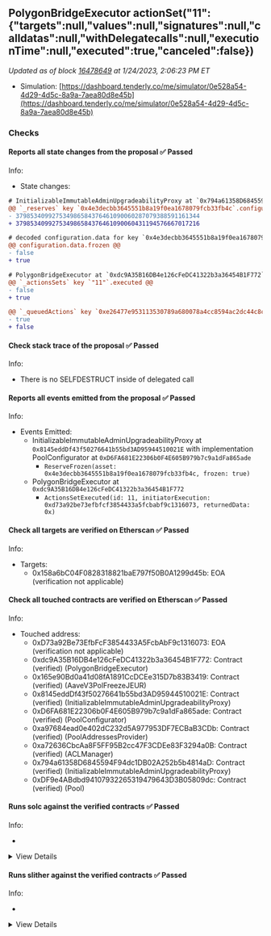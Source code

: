 ## PolygonBridgeExecutor actionSet("11": {"targets":null,"values":null,"signatures":null,"calldatas":null,"withDelegatecalls":null,"executionTime":null,"executed":true,"canceled":false})

_Updated as of block [16478649](https://etherscan.io/block/16478649) at 1/24/2023, 2:06:23 PM ET_

- Simulation: [https://dashboard.tenderly.co/me/simulator/0e528a54-4d29-4d5c-8a9a-7aea80d8e45b](https://dashboard.tenderly.co/me/simulator/0e528a54-4d29-4d5c-8a9a-7aea80d8e45b)

### Checks

#### Reports all state changes from the proposal ✅ Passed

Info:

- State changes:

```diff
# InitializableImmutableAdminUpgradeabilityProxy at `0x794a61358D6845594F94dc1DB02A252b5b4814aD` with implementation Pool at `0xDF9e4ABdbd94107932265319479643D3B05809dc`
@@ `_reserves` key `0x4e3decbb3645551b8a19f0ea1678079fcb33fb4c`.configuration.data @@
- 379853409927534986584376461090060287079388591161344
+ 379853409927534986584376461090060431194576667017216

# decoded configuration.data for key `0x4e3decbb3645551b8a19f0ea1678079fcb33fb4c` (symbol: jEUR)
@@ configuration.data.frozen @@
- false
+ true

```

```diff
# PolygonBridgeExecutor at `0xdc9A35B16DB4e126cFeDC41322b3a36454B1F772`
@@ `_actionsSets` key `"11"`.executed @@
- false
+ true

@@ `_queuedActions` key `0xe26477e953113530789a680078a4cc8594ac2dc44c8cb2c3654f4458d1ff260b` @@
- true
+ false

```

#### Check stack trace of the proposal ✅ Passed

Info:

- There is no SELFDESTRUCT inside of delegated call

#### Reports all events emitted from the proposal ✅ Passed

Info:

- Events Emitted:
  - InitializableImmutableAdminUpgradeabilityProxy at `0x8145eddDf43f50276641b55bd3AD95944510021E` with implementation PoolConfigurator at `0xD6FA681E22306b0F4E605B979b7c9a1dFa865ade`
    - `ReserveFrozen(asset: 0x4e3decbb3645551b8a19f0ea1678079fcb33fb4c, frozen: true)`
  - PolygonBridgeExecutor at `0xdc9A35B16DB4e126cFeDC41322b3a36454B1F772`
    - `ActionsSetExecuted(id: 11, initiatorExecution: 0xd73a92be73efbfcf3854433a5fcbabf9c1316073, returnedData: 0x)`

#### Check all targets are verified on Etherscan ✅ Passed

Info:

- Targets:
  - 0x158a6bC04F0828318821baE797f50B0A1299d45b: EOA (verification not applicable)

#### Check all touched contracts are verified on Etherscan ✅ Passed

Info:

- Touched address:
  - 0xD73a92Be73EfbFcF3854433A5FcbAbF9c1316073: EOA (verification not applicable)
  - 0xdc9A35B16DB4e126cFeDC41322b3a36454B1F772: Contract (verified) (PolygonBridgeExecutor)
  - 0x165e90Bd0a41d08fA1891CcDCEe315D7b83B3419: Contract (verified) (AaveV3PolFreezeJEUR)
  - 0x8145eddDf43f50276641b55bd3AD95944510021E: Contract (verified) (InitializableImmutableAdminUpgradeabilityProxy)
  - 0xD6FA681E22306b0F4E605B979b7c9a1dFa865ade: Contract (verified) (PoolConfigurator)
  - 0xa97684ead0e402dC232d5A977953DF7ECBaB3CDb: Contract (verified) (PoolAddressesProvider)
  - 0xa72636CbcAa8F5FF95B2cc47F3CDEe83F3294a0B: Contract (verified) (ACLManager)
  - 0x794a61358D6845594F94dc1DB02A252b5b4814aD: Contract (verified) (InitializableImmutableAdminUpgradeabilityProxy)
  - 0xDF9e4ABdbd94107932265319479643D3B05809dc: Contract (verified) (Pool)

#### Runs solc against the verified contracts ✅ Passed

Info:

-

<details>
<summary>View Details</summary>
<details>
<summary>View warnings for InitializableImmutableAdminUpgradeabilityProxy at `0x794a61358D6845594F94dc1DB02A252b5b4814aD` with implementation Pool at `0xDF9e4ABdbd94107932265319479643D3B05809dc`</summary>

```
INFO:CryticCompile:Source code not available, try to fetch the bytecode only
```

</details>

<details>
<summary>View warnings for InitializableImmutableAdminUpgradeabilityProxy at `0x8145eddDf43f50276641b55bd3AD95944510021E` with implementation PoolConfigurator at `0xD6FA681E22306b0F4E605B979b7c9a1dFa865ade`</summary>

```
INFO:CryticCompile:Source code not available, try to fetch the bytecode only
```

</details>

<details>
<summary>View warnings for ACLManager at `0xa72636CbcAa8F5FF95B2cc47F3CDEe83F3294a0B`</summary>

```
INFO:CryticCompile:Source code not available, try to fetch the bytecode only
```

</details>

<details>
<summary>View warnings for PoolAddressesProvider at `0xa97684ead0e402dC232d5A977953DF7ECBaB3CDb`</summary>

```
INFO:CryticCompile:Source code not available, try to fetch the bytecode only
```

</details>

<details>
<summary>View warnings for PoolConfigurator at `0xD6FA681E22306b0F4E605B979b7c9a1dFa865ade`</summary>

```
INFO:CryticCompile:Source code not available, try to fetch the bytecode only
```

</details>

<details>
<summary>View warnings for PolygonBridgeExecutor at `0xdc9A35B16DB4e126cFeDC41322b3a36454B1F772`</summary>

```
INFO:CryticCompile:Source code not available, try to fetch the bytecode only
```

</details>

<details>
<summary>View warnings for Pool at `0xDF9e4ABdbd94107932265319479643D3B05809dc`</summary>

```
INFO:CryticCompile:Source code not available, try to fetch the bytecode only
```

</details>

</details>

#### Runs slither against the verified contracts ✅ Passed

Info:

-

<details>
<summary>View Details</summary>

<details>
<summary>Slither report for AaveV3PolFreezeJEUR at `0x165e90Bd0a41d08fA1891CcDCEe315D7b83B3419`</summary>

```

DefaultReserveInterestRateStrategy.calculateInterestRates(DataTypes.CalculateInterestRatesParams).vars (lib/aave-v3-core/contracts/protocol/pool/DefaultReserveInterestRateStrategy.sol#168) is a local variable never initialized
Reference: https://github.com/crytic/slither/wiki/Detector-Documentation#uninitialized-local-variables

PercentageMath.percentMul(uint256,uint256) (lib/aave-v3-core/contracts/protocol/libraries/math/PercentageMath.sol#25-39) uses assembly
	- INLINE ASM (lib/aave-v3-core/contracts/protocol/libraries/math/PercentageMath.sol#27-38)
PercentageMath.percentDiv(uint256,uint256) (lib/aave-v3-core/contracts/protocol/libraries/math/PercentageMath.sol#48-60) uses assembly
	- INLINE ASM (lib/aave-v3-core/contracts/protocol/libraries/math/PercentageMath.sol#50-59)
WadRayMath.wadMul(uint256,uint256) (lib/aave-v3-core/contracts/protocol/libraries/math/WadRayMath.sol#29-38) uses assembly
	- INLINE ASM (lib/aave-v3-core/contracts/protocol/libraries/math/WadRayMath.sol#31-37)
WadRayMath.wadDiv(uint256,uint256) (lib/aave-v3-core/contracts/protocol/libraries/math/WadRayMath.sol#47-56) uses assembly
	- INLINE ASM (lib/aave-v3-core/contracts/protocol/libraries/math/WadRayMath.sol#49-55)
WadRayMath.rayMul(uint256,uint256) (lib/aave-v3-core/contracts/protocol/libraries/math/WadRayMath.sol#65-74) uses assembly
	- INLINE ASM (lib/aave-v3-core/contracts/protocol/libraries/math/WadRayMath.sol#67-73)
WadRayMath.rayDiv(uint256,uint256) (lib/aave-v3-core/contracts/protocol/libraries/math/WadRayMath.sol#83-92) uses assembly
	- INLINE ASM (lib/aave-v3-core/contracts/protocol/libraries/math/WadRayMath.sol#85-91)
WadRayMath.rayToWad(uint256) (lib/aave-v3-core/contracts/protocol/libraries/math/WadRayMath.sol#100-108) uses assembly
	- INLINE ASM (lib/aave-v3-core/contracts/protocol/libraries/math/WadRayMath.sol#101-107)
WadRayMath.wadToRay(uint256) (lib/aave-v3-core/contracts/protocol/libraries/math/WadRayMath.sol#116-125) uses assembly
	- INLINE ASM (lib/aave-v3-core/contracts/protocol/libraries/math/WadRayMath.sol#118-124)
Reference: https://github.com/crytic/slither/wiki/Detector-Documentation#assembly-usage

PercentageMath.percentDiv(uint256,uint256) (lib/aave-v3-core/contracts/protocol/libraries/math/PercentageMath.sol#48-60) is never used and should be removed
WadRayMath.rayToWad(uint256) (lib/aave-v3-core/contracts/protocol/libraries/math/WadRayMath.sol#100-108) is never used and should be removed
WadRayMath.wadDiv(uint256,uint256) (lib/aave-v3-core/contracts/protocol/libraries/math/WadRayMath.sol#47-56) is never used and should be removed
WadRayMath.wadMul(uint256,uint256) (lib/aave-v3-core/contracts/protocol/libraries/math/WadRayMath.sol#29-38) is never used and should be removed
Reference: https://github.com/crytic/slither/wiki/Detector-Documentation#dead-code

Function IDefaultInterestRateStrategy.OPTIMAL_USAGE_RATIO() (lib/aave-v3-core/contracts/interfaces/IDefaultInterestRateStrategy.sol#17) is not in mixedCase
Function IDefaultInterestRateStrategy.OPTIMAL_STABLE_TO_TOTAL_DEBT_RATIO() (lib/aave-v3-core/contracts/interfaces/IDefaultInterestRateStrategy.sol#23) is not in mixedCase
Function IDefaultInterestRateStrategy.MAX_EXCESS_USAGE_RATIO() (lib/aave-v3-core/contracts/interfaces/IDefaultInterestRateStrategy.sol#30) is not in mixedCase
Function IDefaultInterestRateStrategy.MAX_EXCESS_STABLE_TO_TOTAL_DEBT_RATIO() (lib/aave-v3-core/contracts/interfaces/IDefaultInterestRateStrategy.sol#37) is not in mixedCase
Function IDefaultInterestRateStrategy.ADDRESSES_PROVIDER() (lib/aave-v3-core/contracts/interfaces/IDefaultInterestRateStrategy.sol#43) is not in mixedCase
Variable DefaultReserveInterestRateStrategy.OPTIMAL_USAGE_RATIO (lib/aave-v3-core/contracts/protocol/pool/DefaultReserveInterestRateStrategy.sol#27) is not in mixedCase
Variable DefaultReserveInterestRateStrategy.OPTIMAL_STABLE_TO_TOTAL_DEBT_RATIO (lib/aave-v3-core/contracts/protocol/pool/DefaultReserveInterestRateStrategy.sol#30) is not in mixedCase
Variable DefaultReserveInterestRateStrategy.MAX_EXCESS_USAGE_RATIO (lib/aave-v3-core/contracts/protocol/pool/DefaultReserveInterestRateStrategy.sol#33) is not in mixedCase
Variable DefaultReserveInterestRateStrategy.MAX_EXCESS_STABLE_TO_TOTAL_DEBT_RATIO (lib/aave-v3-core/contracts/protocol/pool/DefaultReserveInterestRateStrategy.sol#36) is not in mixedCase
Variable DefaultReserveInterestRateStrategy.ADDRESSES_PROVIDER (lib/aave-v3-core/contracts/protocol/pool/DefaultReserveInterestRateStrategy.sol#38) is not in mixedCase
Variable DefaultReserveInterestRateStrategy._baseVariableBorrowRate (lib/aave-v3-core/contracts/protocol/pool/DefaultReserveInterestRateStrategy.sol#41) is not in mixedCase
Variable DefaultReserveInterestRateStrategy._variableRateSlope1 (lib/aave-v3-core/contracts/protocol/pool/DefaultReserveInterestRateStrategy.sol#44) is not in mixedCase
Variable DefaultReserveInterestRateStrategy._variableRateSlope2 (lib/aave-v3-core/contracts/protocol/pool/DefaultReserveInterestRateStrategy.sol#47) is not in mixedCase
Variable DefaultReserveInterestRateStrategy._stableRateSlope1 (lib/aave-v3-core/contracts/protocol/pool/DefaultReserveInterestRateStrategy.sol#50) is not in mixedCase
Variable DefaultReserveInterestRateStrategy._stableRateSlope2 (lib/aave-v3-core/contracts/protocol/pool/DefaultReserveInterestRateStrategy.sol#53) is not in mixedCase
Variable DefaultReserveInterestRateStrategy._baseStableRateOffset (lib/aave-v3-core/contracts/protocol/pool/DefaultReserveInterestRateStrategy.sol#56) is not in mixedCase
Variable DefaultReserveInterestRateStrategy._stableRateExcessOffset (lib/aave-v3-core/contracts/protocol/pool/DefaultReserveInterestRateStrategy.sol#59) is not in mixedCase
Reference: https://github.com/crytic/slither/wiki/Detector-Documentation#conformance-to-solidity-naming-conventions

Variable DefaultReserveInterestRateStrategy._stableRateSlope1 (lib/aave-v3-core/contracts/protocol/pool/DefaultReserveInterestRateStrategy.sol#50) is too similar to DefaultReserveInterestRateStrategy._stableRateSlope2 (lib/aave-v3-core/contracts/protocol/pool/DefaultReserveInterestRateStrategy.sol#53)
Variable DefaultReserveInterestRateStrategy._variableRateSlope1 (lib/aave-v3-core/contracts/protocol/pool/DefaultReserveInterestRateStrategy.sol#44) is too similar to DefaultReserveInterestRateStrategy._variableRateSlope2 (lib/aave-v3-core/contracts/protocol/pool/DefaultReserveInterestRateStrategy.sol#47)
Variable DefaultReserveInterestRateStrategy.constructor(IPoolAddressesProvider,uint256,uint256,uint256,uint256,uint256,uint256,uint256,uint256,uint256).stableRateSlope1 (lib/aave-v3-core/contracts/protocol/pool/DefaultReserveInterestRateStrategy.sol#80) is too similar to DefaultReserveInterestRateStrategy.constructor(IPoolAddressesProvider,uint256,uint256,uint256,uint256,uint256,uint256,uint256,uint256,uint256).stableRateSlope2 (lib/aave-v3-core/contracts/protocol/pool/DefaultReserveInterestRateStrategy.sol#81)
Variable DefaultReserveInterestRateStrategy.constructor(IPoolAddressesProvider,uint256,uint256,uint256,uint256,uint256,uint256,uint256,uint256,uint256).variableRateSlope1 (lib/aave-v3-core/contracts/protocol/pool/DefaultReserveInterestRateStrategy.sol#78) is too similar to DefaultReserveInterestRateStrategy.constructor(IPoolAddressesProvider,uint256,uint256,uint256,uint256,uint256,uint256,uint256,uint256,uint256).variableRateSlope2 (lib/aave-v3-core/contracts/protocol/pool/DefaultReserveInterestRateStrategy.sol#79)
Reference: https://github.com/crytic/slither/wiki/Detector-Documentation#variable-names-too-similar
0x165e90Bd0a41d08fA1891CcDCEe315D7b83B3419 analyzed (9 contracts with 78 detectors), 34 result(s) found
```

</details>

<details>
<summary>Slither report for InitializableImmutableAdminUpgradeabilityProxy at `0x794a61358D6845594F94dc1DB02A252b5b4814aD` with implementation Pool at `0xDF9e4ABdbd94107932265319479643D3B05809dc`</summary>

```
Source code not available, try to fetch the bytecode only
Traceback (most recent call last):
  File "/home/runner/.local/lib/python3.10/site-packages/slither/__main__.py", line 834, in main_impl
    ) = process_all(filename, args, detector_classes, printer_classes)
  File "/home/runner/.local/lib/python3.10/site-packages/slither/__main__.py", line 98, in process_all
    ) = process_single(compilation, args, detector_classes, printer_classes)
  File "/home/runner/.local/lib/python3.10/site-packages/slither/__main__.py", line 76, in process_single
    slither = Slither(target, ast_format=ast, **vars(args))
  File "/home/runner/.local/lib/python3.10/site-packages/slither/slither.py", line 112, in __init__
    parser.parse_top_level_from_loaded_json(ast, path)
  File "/home/runner/.local/lib/python3.10/site-packages/slither/solc_parsing/slither_compilation_unit_solc.py", line 206, in parse_top_level_from_loaded_json
    if data_loaded[self.get_key()] == "root":
KeyError: 'name'
Error in 0x794a61358D6845594F94dc1DB02A252b5b4814aD
Traceback (most recent call last):
  File "/home/runner/.local/lib/python3.10/site-packages/slither/__main__.py", line 834, in main_impl
    ) = process_all(filename, args, detector_classes, printer_classes)
  File "/home/runner/.local/lib/python3.10/site-packages/slither/__main__.py", line 98, in process_all
    ) = process_single(compilation, args, detector_classes, printer_classes)
  File "/home/runner/.local/lib/python3.10/site-packages/slither/__main__.py", line 76, in process_single
    slither = Slither(target, ast_format=ast, **vars(args))
  File "/home/runner/.local/lib/python3.10/site-packages/slither/slither.py", line 112, in __init__
    parser.parse_top_level_from_loaded_json(ast, path)
  File "/home/runner/.local/lib/python3.10/site-packages/slither/solc_parsing/slither_compilation_unit_solc.py", line 206, in parse_top_level_from_loaded_json
    if data_loaded[self.get_key()] == "root":
KeyError: 'name'

```

</details>

<details>
<summary>Slither report for InitializableImmutableAdminUpgradeabilityProxy at `0x8145eddDf43f50276641b55bd3AD95944510021E` with implementation PoolConfigurator at `0xD6FA681E22306b0F4E605B979b7c9a1dFa865ade`</summary>

```
Source code not available, try to fetch the bytecode only
Traceback (most recent call last):
  File "/home/runner/.local/lib/python3.10/site-packages/slither/__main__.py", line 834, in main_impl
    ) = process_all(filename, args, detector_classes, printer_classes)
  File "/home/runner/.local/lib/python3.10/site-packages/slither/__main__.py", line 98, in process_all
    ) = process_single(compilation, args, detector_classes, printer_classes)
  File "/home/runner/.local/lib/python3.10/site-packages/slither/__main__.py", line 76, in process_single
    slither = Slither(target, ast_format=ast, **vars(args))
  File "/home/runner/.local/lib/python3.10/site-packages/slither/slither.py", line 112, in __init__
    parser.parse_top_level_from_loaded_json(ast, path)
  File "/home/runner/.local/lib/python3.10/site-packages/slither/solc_parsing/slither_compilation_unit_solc.py", line 206, in parse_top_level_from_loaded_json
    if data_loaded[self.get_key()] == "root":
KeyError: 'name'
Error in 0x8145eddDf43f50276641b55bd3AD95944510021E
Traceback (most recent call last):
  File "/home/runner/.local/lib/python3.10/site-packages/slither/__main__.py", line 834, in main_impl
    ) = process_all(filename, args, detector_classes, printer_classes)
  File "/home/runner/.local/lib/python3.10/site-packages/slither/__main__.py", line 98, in process_all
    ) = process_single(compilation, args, detector_classes, printer_classes)
  File "/home/runner/.local/lib/python3.10/site-packages/slither/__main__.py", line 76, in process_single
    slither = Slither(target, ast_format=ast, **vars(args))
  File "/home/runner/.local/lib/python3.10/site-packages/slither/slither.py", line 112, in __init__
    parser.parse_top_level_from_loaded_json(ast, path)
  File "/home/runner/.local/lib/python3.10/site-packages/slither/solc_parsing/slither_compilation_unit_solc.py", line 206, in parse_top_level_from_loaded_json
    if data_loaded[self.get_key()] == "root":
KeyError: 'name'

```

</details>

<details>
<summary>Slither report for ACLManager at `0xa72636CbcAa8F5FF95B2cc47F3CDEe83F3294a0B`</summary>

```
Source code not available, try to fetch the bytecode only
Traceback (most recent call last):
  File "/home/runner/.local/lib/python3.10/site-packages/slither/__main__.py", line 834, in main_impl
    ) = process_all(filename, args, detector_classes, printer_classes)
  File "/home/runner/.local/lib/python3.10/site-packages/slither/__main__.py", line 98, in process_all
    ) = process_single(compilation, args, detector_classes, printer_classes)
  File "/home/runner/.local/lib/python3.10/site-packages/slither/__main__.py", line 76, in process_single
    slither = Slither(target, ast_format=ast, **vars(args))
  File "/home/runner/.local/lib/python3.10/site-packages/slither/slither.py", line 112, in __init__
    parser.parse_top_level_from_loaded_json(ast, path)
  File "/home/runner/.local/lib/python3.10/site-packages/slither/solc_parsing/slither_compilation_unit_solc.py", line 206, in parse_top_level_from_loaded_json
    if data_loaded[self.get_key()] == "root":
KeyError: 'name'
Error in 0xa72636CbcAa8F5FF95B2cc47F3CDEe83F3294a0B
Traceback (most recent call last):
  File "/home/runner/.local/lib/python3.10/site-packages/slither/__main__.py", line 834, in main_impl
    ) = process_all(filename, args, detector_classes, printer_classes)
  File "/home/runner/.local/lib/python3.10/site-packages/slither/__main__.py", line 98, in process_all
    ) = process_single(compilation, args, detector_classes, printer_classes)
  File "/home/runner/.local/lib/python3.10/site-packages/slither/__main__.py", line 76, in process_single
    slither = Slither(target, ast_format=ast, **vars(args))
  File "/home/runner/.local/lib/python3.10/site-packages/slither/slither.py", line 112, in __init__
    parser.parse_top_level_from_loaded_json(ast, path)
  File "/home/runner/.local/lib/python3.10/site-packages/slither/solc_parsing/slither_compilation_unit_solc.py", line 206, in parse_top_level_from_loaded_json
    if data_loaded[self.get_key()] == "root":
KeyError: 'name'

```

</details>

<details>
<summary>Slither report for PoolAddressesProvider at `0xa97684ead0e402dC232d5A977953DF7ECBaB3CDb`</summary>

```
Source code not available, try to fetch the bytecode only
Traceback (most recent call last):
  File "/home/runner/.local/lib/python3.10/site-packages/slither/__main__.py", line 834, in main_impl
    ) = process_all(filename, args, detector_classes, printer_classes)
  File "/home/runner/.local/lib/python3.10/site-packages/slither/__main__.py", line 98, in process_all
    ) = process_single(compilation, args, detector_classes, printer_classes)
  File "/home/runner/.local/lib/python3.10/site-packages/slither/__main__.py", line 76, in process_single
    slither = Slither(target, ast_format=ast, **vars(args))
  File "/home/runner/.local/lib/python3.10/site-packages/slither/slither.py", line 112, in __init__
    parser.parse_top_level_from_loaded_json(ast, path)
  File "/home/runner/.local/lib/python3.10/site-packages/slither/solc_parsing/slither_compilation_unit_solc.py", line 206, in parse_top_level_from_loaded_json
    if data_loaded[self.get_key()] == "root":
KeyError: 'name'
Error in 0xa97684ead0e402dC232d5A977953DF7ECBaB3CDb
Traceback (most recent call last):
  File "/home/runner/.local/lib/python3.10/site-packages/slither/__main__.py", line 834, in main_impl
    ) = process_all(filename, args, detector_classes, printer_classes)
  File "/home/runner/.local/lib/python3.10/site-packages/slither/__main__.py", line 98, in process_all
    ) = process_single(compilation, args, detector_classes, printer_classes)
  File "/home/runner/.local/lib/python3.10/site-packages/slither/__main__.py", line 76, in process_single
    slither = Slither(target, ast_format=ast, **vars(args))
  File "/home/runner/.local/lib/python3.10/site-packages/slither/slither.py", line 112, in __init__
    parser.parse_top_level_from_loaded_json(ast, path)
  File "/home/runner/.local/lib/python3.10/site-packages/slither/solc_parsing/slither_compilation_unit_solc.py", line 206, in parse_top_level_from_loaded_json
    if data_loaded[self.get_key()] == "root":
KeyError: 'name'

```

</details>

<details>
<summary>Slither report for PoolConfigurator at `0xD6FA681E22306b0F4E605B979b7c9a1dFa865ade`</summary>

```
Source code not available, try to fetch the bytecode only
Traceback (most recent call last):
  File "/home/runner/.local/lib/python3.10/site-packages/slither/__main__.py", line 834, in main_impl
    ) = process_all(filename, args, detector_classes, printer_classes)
  File "/home/runner/.local/lib/python3.10/site-packages/slither/__main__.py", line 98, in process_all
    ) = process_single(compilation, args, detector_classes, printer_classes)
  File "/home/runner/.local/lib/python3.10/site-packages/slither/__main__.py", line 76, in process_single
    slither = Slither(target, ast_format=ast, **vars(args))
  File "/home/runner/.local/lib/python3.10/site-packages/slither/slither.py", line 112, in __init__
    parser.parse_top_level_from_loaded_json(ast, path)
  File "/home/runner/.local/lib/python3.10/site-packages/slither/solc_parsing/slither_compilation_unit_solc.py", line 206, in parse_top_level_from_loaded_json
    if data_loaded[self.get_key()] == "root":
KeyError: 'name'
Error in 0xD6FA681E22306b0F4E605B979b7c9a1dFa865ade
Traceback (most recent call last):
  File "/home/runner/.local/lib/python3.10/site-packages/slither/__main__.py", line 834, in main_impl
    ) = process_all(filename, args, detector_classes, printer_classes)
  File "/home/runner/.local/lib/python3.10/site-packages/slither/__main__.py", line 98, in process_all
    ) = process_single(compilation, args, detector_classes, printer_classes)
  File "/home/runner/.local/lib/python3.10/site-packages/slither/__main__.py", line 76, in process_single
    slither = Slither(target, ast_format=ast, **vars(args))
  File "/home/runner/.local/lib/python3.10/site-packages/slither/slither.py", line 112, in __init__
    parser.parse_top_level_from_loaded_json(ast, path)
  File "/home/runner/.local/lib/python3.10/site-packages/slither/solc_parsing/slither_compilation_unit_solc.py", line 206, in parse_top_level_from_loaded_json
    if data_loaded[self.get_key()] == "root":
KeyError: 'name'

```

</details>

<details>
<summary>Slither report for PolygonBridgeExecutor at `0xdc9A35B16DB4e126cFeDC41322b3a36454B1F772`</summary>

```
Source code not available, try to fetch the bytecode only
Traceback (most recent call last):
  File "/home/runner/.local/lib/python3.10/site-packages/slither/__main__.py", line 834, in main_impl
    ) = process_all(filename, args, detector_classes, printer_classes)
  File "/home/runner/.local/lib/python3.10/site-packages/slither/__main__.py", line 98, in process_all
    ) = process_single(compilation, args, detector_classes, printer_classes)
  File "/home/runner/.local/lib/python3.10/site-packages/slither/__main__.py", line 76, in process_single
    slither = Slither(target, ast_format=ast, **vars(args))
  File "/home/runner/.local/lib/python3.10/site-packages/slither/slither.py", line 112, in __init__
    parser.parse_top_level_from_loaded_json(ast, path)
  File "/home/runner/.local/lib/python3.10/site-packages/slither/solc_parsing/slither_compilation_unit_solc.py", line 206, in parse_top_level_from_loaded_json
    if data_loaded[self.get_key()] == "root":
KeyError: 'name'
Error in 0xdc9A35B16DB4e126cFeDC41322b3a36454B1F772
Traceback (most recent call last):
  File "/home/runner/.local/lib/python3.10/site-packages/slither/__main__.py", line 834, in main_impl
    ) = process_all(filename, args, detector_classes, printer_classes)
  File "/home/runner/.local/lib/python3.10/site-packages/slither/__main__.py", line 98, in process_all
    ) = process_single(compilation, args, detector_classes, printer_classes)
  File "/home/runner/.local/lib/python3.10/site-packages/slither/__main__.py", line 76, in process_single
    slither = Slither(target, ast_format=ast, **vars(args))
  File "/home/runner/.local/lib/python3.10/site-packages/slither/slither.py", line 112, in __init__
    parser.parse_top_level_from_loaded_json(ast, path)
  File "/home/runner/.local/lib/python3.10/site-packages/slither/solc_parsing/slither_compilation_unit_solc.py", line 206, in parse_top_level_from_loaded_json
    if data_loaded[self.get_key()] == "root":
KeyError: 'name'

```

</details>

<details>
<summary>Slither report for Pool at `0xDF9e4ABdbd94107932265319479643D3B05809dc`</summary>

```
Source code not available, try to fetch the bytecode only
Traceback (most recent call last):
  File "/home/runner/.local/lib/python3.10/site-packages/slither/__main__.py", line 834, in main_impl
    ) = process_all(filename, args, detector_classes, printer_classes)
  File "/home/runner/.local/lib/python3.10/site-packages/slither/__main__.py", line 98, in process_all
    ) = process_single(compilation, args, detector_classes, printer_classes)
  File "/home/runner/.local/lib/python3.10/site-packages/slither/__main__.py", line 76, in process_single
    slither = Slither(target, ast_format=ast, **vars(args))
  File "/home/runner/.local/lib/python3.10/site-packages/slither/slither.py", line 112, in __init__
    parser.parse_top_level_from_loaded_json(ast, path)
  File "/home/runner/.local/lib/python3.10/site-packages/slither/solc_parsing/slither_compilation_unit_solc.py", line 206, in parse_top_level_from_loaded_json
    if data_loaded[self.get_key()] == "root":
KeyError: 'name'
Error in 0xDF9e4ABdbd94107932265319479643D3B05809dc
Traceback (most recent call last):
  File "/home/runner/.local/lib/python3.10/site-packages/slither/__main__.py", line 834, in main_impl
    ) = process_all(filename, args, detector_classes, printer_classes)
  File "/home/runner/.local/lib/python3.10/site-packages/slither/__main__.py", line 98, in process_all
    ) = process_single(compilation, args, detector_classes, printer_classes)
  File "/home/runner/.local/lib/python3.10/site-packages/slither/__main__.py", line 76, in process_single
    slither = Slither(target, ast_format=ast, **vars(args))
  File "/home/runner/.local/lib/python3.10/site-packages/slither/slither.py", line 112, in __init__
    parser.parse_top_level_from_loaded_json(ast, path)
  File "/home/runner/.local/lib/python3.10/site-packages/slither/solc_parsing/slither_compilation_unit_solc.py", line 206, in parse_top_level_from_loaded_json
    if data_loaded[self.get_key()] == "root":
KeyError: 'name'

```

</details>

</details>

